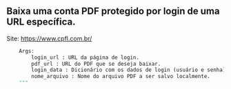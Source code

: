 ## Baixa uma conta PDF protegido por login de uma URL específica.

Site: https://www.cpfl.com.br/

```python
    Args:
        login_url : URL da página de login.
        pdf_url : URL do PDF que se deseja baixar.
        login_data : Dicionário com os dados de login (usuário e senha).
        nome_arquivo : Nome do arquivo PDF a ser salvo localmente.
    """
```